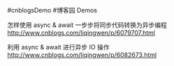 #cnblogsDemo
#博客园 Demos

怎样使用 async & await 一步步将同步代码转换为异步编程
	http://www.cnblogs.com/liqingwen/p/6079707.html
	
利用 async & await 进行异步 IO 操作
	http://www.cnblogs.com/liqingwen/p/6082673.html